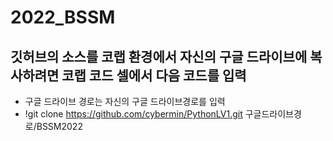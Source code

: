 # 2022_BSSM
## 깃허브의 소스를 코랩 환경에서 자신의 구글 드라이브에 복사하려면 코랩 코드 셀에서 다음 코드를 입력
+ 구글 드라이브 경로는 자신의 구글 드라이브경로를 입력
+ !git clone https://github.com/cybermin/PythonLV1.git 구글드라이브경로/BSSM2022
